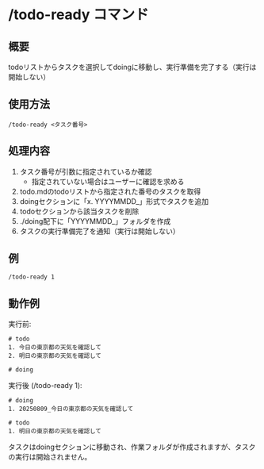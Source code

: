 # /todo-ready コマンド

## 概要
todoリストからタスクを選択してdoingに移動し、実行準備を完了する（実行は開始しない）

## 使用方法
```
/todo-ready <タスク番号>
```

## 処理内容
1. タスク番号が引数に指定されているか確認
   - 指定されていない場合はユーザーに確認を求める
2. todo.mdのtodoリストから指定された番号のタスクを取得
3. doingセクションに「x. YYYYMMDD_<todo>」形式でタスクを追加
4. todoセクションから該当タスクを削除
5. ./doing配下に「YYYYMMDD_<todo>」フォルダを作成
6. タスクの実行準備完了を通知（実行は開始しない）

## 例
```
/todo-ready 1
```

## 動作例
実行前:
```
# todo
1. 今日の東京都の天気を確認して
2. 明日の東京都の天気を確認して

# doing
```

実行後 (/todo-ready 1):
```
# doing
1. 20250809_今日の東京都の天気を確認して

# todo
1. 明日の東京都の天気を確認して
```

タスクはdoingセクションに移動され、作業フォルダが作成されますが、タスクの実行は開始されません。